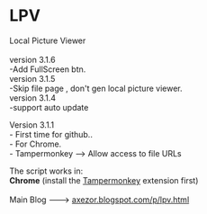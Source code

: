 # LPV
Local Picture Viewer<br/><br/>
version 3.1.6<br/>
              -Add FullScreen btn.<br/>
version 3.1.5<br/>
              -Skip file page , don't gen local picture viewer.<br/>
version 3.1.4<br/>
              -support auto update

Version 3.1.1<br/>
              - First time for github..<br/>
              - For Chrome.<br/>
              - Tampermonkey --> Allow access to file URLs<br/>
              
      
The script works in:
<br/>
<b>Chrome</b> (install the <a href="https://chrome.google.com/webstore/detail/tampermonkey/dhdgffkkebhmkfjojejmpbldmpobfkfo?hl=en" target="_blank">Tampermonkey</a> extension first)
<br/>
<br/>
Main Blog --->   <a href="http://axezor.blogspot.com/p/lpv.html" target="_blank">axezor.blogspot.com/p/lpv.html</a>
